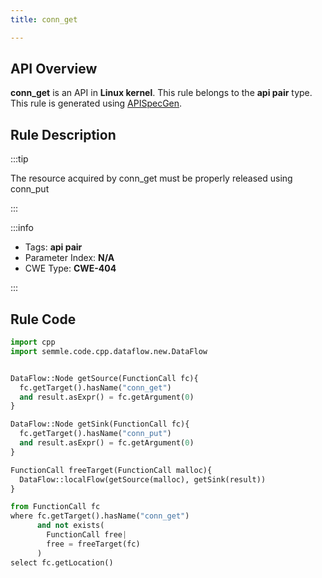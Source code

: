 ```yaml
---
title: conn_get

---
```



## API Overview
**conn_get** is an API in **Linux kernel**. This rule belongs to the **api pair** type. This rule is generated using [APISpecGen](../../tools/APISpecGen).
## Rule Description

:::tip

The resource acquired by conn_get must be properly released using conn_put

:::

:::info

- Tags: **api pair**
- Parameter Index: **N/A**
- CWE Type: **CWE-404**

:::

## Rule Code
```python
import cpp
import semmle.code.cpp.dataflow.new.DataFlow


DataFlow::Node getSource(FunctionCall fc){
  fc.getTarget().hasName("conn_get")
  and result.asExpr() = fc.getArgument(0)
}

DataFlow::Node getSink(FunctionCall fc){
  fc.getTarget().hasName("conn_put")
  and result.asExpr() = fc.getArgument(0)
}

FunctionCall freeTarget(FunctionCall malloc){
  DataFlow::localFlow(getSource(malloc), getSink(result))
}

from FunctionCall fc
where fc.getTarget().hasName("conn_get")
      and not exists(
        FunctionCall free| 
        free = freeTarget(fc)
      )
select fc.getLocation()

    
```